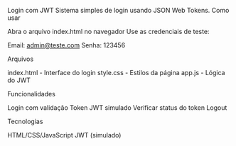 Login com JWT
Sistema simples de login usando JSON Web Tokens.
Como usar

Abra o arquivo index.html no navegador
Use as credenciais de teste:

Email: admin@teste.com
Senha: 123456



Arquivos

index.html - Interface do login
style.css - Estilos da página
app.js - Lógica do JWT

Funcionalidades

Login com validação
Token JWT simulado
Verificar status do token
Logout

Tecnologias

HTML/CSS/JavaScript
JWT (simulado)